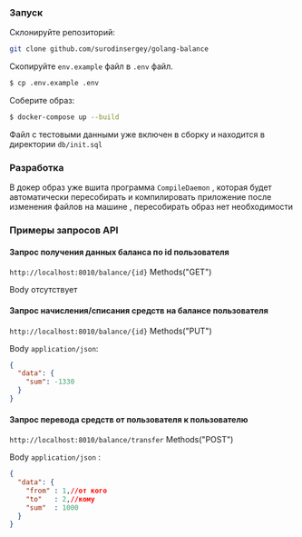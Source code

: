 ### Запуск
Склонируйте репозиторий:
```bash
git clone github.com/surodinsergey/golang-balance
```

Скопируйте `env.example` файл в `.env` файл.
```bash
$ cp .env.example .env
```

Соберите образ:
```bash
$ docker-compose up --build
```
Файл с тестовыми данными уже включен в сборку и находится в директории `db/init.sql`

### Разработка
В докер образ уже вшита программа `CompileDaemon` , которая будет автоматически пересобирать и компилировать приложение после изменения файлов на машине , пересобирать образ нет необходимости

### Примеры запросов API
#### Запрос получения данных баланса по id пользователя
`http://localhost:8010/balance/{id}` Methods("GET")

Body отсутствует

#### Запрос начисления/списания средств на балансе пользователя
`http://localhost:8010/balance/{id}` Methods("PUT")

Body `application/json`:
```json
{
  "data": {
    "sum": -1330
  }
}
```

#### Запрос перевода средств от пользователя к пользователю
`http://localhost:8010/balance/transfer` Methods("POST")

Body `application/json` :
```json
{
  "data": {
    "from" : 1,//от кого
    "to"   : 2,//кому
    "sum"  : 1000
  }
}
```